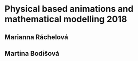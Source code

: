 # Physical based animations and mathematical modelling 2018
## Marianna Ráchelová 
## Martina Bodišová
